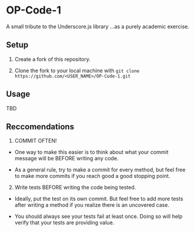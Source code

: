 # OP-Code-1

A small tribute to the Underscore.js library ...as a purely academic exercise.

## Setup

1. Create a fork of this repository.

2. Clone the fork to your local machine with
`git clone https://github.com/<USER_NAME>/OP-Code-1.git`

## Usage

TBD

## Reccomendations

1. COMMIT OFTEN!

  * One way to make this easier is to think about what your commit message will be BEFORE writing any code.

  * As a general rule, try to make a commit for every method, but feel free to make more commits if you reach good a good stopping point.

2. Write tests BEFORE writing the code being tested.
  
  * Ideally, put the test on its own commit. But feel free to add more tests after writing a method if you realize there is an uncovered case.

  * You should always see your tests fail at least once. Doing so will help verify that your tests are providing value. 

